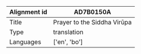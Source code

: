 |Alignment id | AD7B0150A
| --- | --- 
|Title | Prayer to the Siddha Virūpa 
|Type | translation
|Languages | ['en', 'bo']